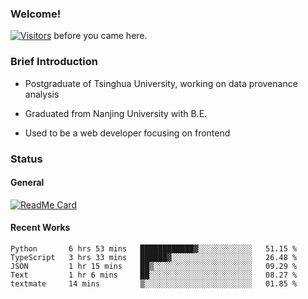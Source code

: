 ### Welcome!

[![Visitors](https://visitor-badge.laobi.icu/badge?page_id=HermitSun.HermitSun)]() before you came here.

### Brief Introduction

- Postgraduate of Tsinghua University, working on data provenance analysis

- Graduated from Nanjing University with B.E.

- Used to be a web developer focusing on frontend

### Status

#### General

[![ReadMe Card](https://github-readme-stats.hermitsun.vercel.app/api?username=HermitSun&count_private=true&show_icons=true)]()

#### Recent Works

<!--START_SECTION:waka-->
```text
Python       6 hrs 53 mins   ████████████▓░░░░░░░░░░░░   51.15 % 
TypeScript   3 hrs 33 mins   ██████▓░░░░░░░░░░░░░░░░░░   26.48 % 
JSON         1 hr 15 mins    ██▒░░░░░░░░░░░░░░░░░░░░░░   09.29 % 
Text         1 hr 6 mins     ██░░░░░░░░░░░░░░░░░░░░░░░   08.27 % 
textmate     14 mins         ▒░░░░░░░░░░░░░░░░░░░░░░░░   01.85 % 
```
<!--END_SECTION:waka-->
